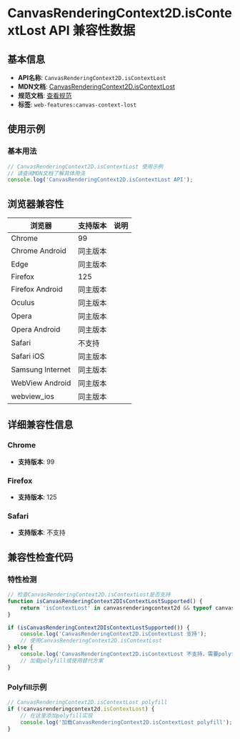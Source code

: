 # CanvasRenderingContext2D.isContextLost API 兼容性数据

## 基本信息

- **API名称**: `CanvasRenderingContext2D.isContextLost`
- **MDN文档**: [CanvasRenderingContext2D.isContextLost](https://developer.mozilla.org/docs/Web/API/CanvasRenderingContext2D/isContextLost)
- **规范文档**: [查看规范](https://html.spec.whatwg.org/multipage/canvas.html#dom-context-2d-iscontextlost)
- **标签**: `web-features:canvas-context-lost`

## 使用示例

### 基本用法

```javascript
// CanvasRenderingContext2D.isContextLost 使用示例
// 请查阅MDN文档了解具体用法
console.log('CanvasRenderingContext2D.isContextLost API');
```

## 浏览器兼容性

| 浏览器 | 支持版本 | 说明 |
|--------|----------|------|
| Chrome | 99 |  |
| Chrome Android | 同主版本 |  |
| Edge | 同主版本 |  |
| Firefox | 125 |  |
| Firefox Android | 同主版本 |  |
| Oculus | 同主版本 |  |
| Opera | 同主版本 |  |
| Opera Android | 同主版本 |  |
| Safari | 不支持 |  |
| Safari iOS | 同主版本 |  |
| Samsung Internet | 同主版本 |  |
| WebView Android | 同主版本 |  |
| webview_ios | 同主版本 |  |

## 详细兼容性信息

### Chrome

- **支持版本**: 99

### Firefox

- **支持版本**: 125

### Safari

- **支持版本**: 不支持

## 兼容性检查代码

### 特性检测

```javascript
// 检查CanvasRenderingContext2D.isContextLost是否支持
function isCanvasRenderingContext2DIsContextLostSupported() {
    return 'isContextLost' in canvasrenderingcontext2d && typeof canvasrenderingcontext2d.isContextLost === 'function';
}

if (isCanvasRenderingContext2DIsContextLostSupported()) {
    console.log('CanvasRenderingContext2D.isContextLost 支持');
    // 使用CanvasRenderingContext2D.isContextLost
} else {
    console.log('CanvasRenderingContext2D.isContextLost 不支持，需要polyfill');
    // 加载polyfill或使用替代方案
}
```

### Polyfill示例

```javascript
// CanvasRenderingContext2D.isContextLost polyfill
if (!canvasrenderingcontext2d.isContextLost) {
    // 在这里添加polyfill实现
    console.log('加载CanvasRenderingContext2D.isContextLost polyfill');
}
```

